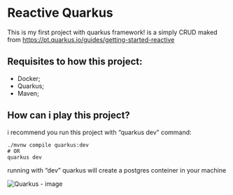 # Reactive Quarkus

This is my first project with quarkus framework! is a simply CRUD maked from https://pt.quarkus.io/guides/getting-started-reactive 

## Requisites to how this project:

- Docker;
- Quarkus;
- Maven;

## How can i play this project?

i recommend you run this project with “quarkus dev” command:

```
./mvnw compile quarkus:dev
# OR
quarkus dev 
```

running with “dev” quarkus will create a postgres conteiner in your machine

![Quarkus - image]([https://prod-files-secure.s3.us-west-2.amazonaws.com/0b11979f-7703-4fd5-8e57-bf6c52262add/5bbaa2d3-a044-41dd-b512-e1961beef2aa/Untitled.png](https://www.google.com/url?sa=i&url=https%3A%2F%2Fdevelopers.redhat.com%2Farticles%2F2022%2F12%2F12%2Fkubernetes-native-inner-loop-development-quarkus&psig=AOvVaw0ujX0L4gKMkGjhqCVLiAkJ&ust=1716863766058000&source=images&cd=vfe&opi=89978449&ved=0CBIQjRxqFwoTCOirj4nmrIYDFQAAAAAdAAAAABAE))
